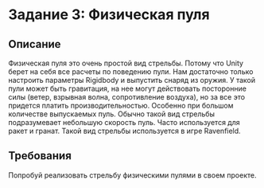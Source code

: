 # Задание 3: Физическая пуля

## Описание

Физическая пуля это очень простой вид стрельбы. Потому что Unity берет на себя все расчеты по поведению пули. Нам достаточно только настроить параметры Rigidbody и выпустить снаряд из оружия. У такой пули может быть гравитация, на нее могут действовать посторонние силы (ветер, взрывная волна, сопротивление воздуха), но за все это придется платить производительностью. Особенно при большом количестве выпускаемых пуль. Обычно такой вид стрельбы подразумевает небольшую скорость пуль. Часто используется для ракет и гранат. Такой вид стрельбы используется в игре Ravenfield.

## Требования

Попробуй реализовать стрельбу физическими пулями в своем проекте.

